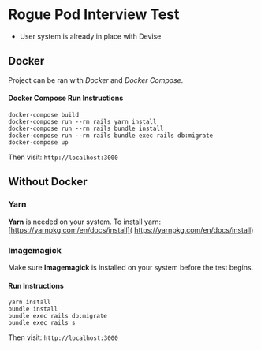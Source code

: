 # Rogue Pod Interview Test

* User system is already in place with Devise

## Docker

Project can be ran with *Docker* and *Docker Compose*.

#### Docker Compose Run Instructions

```
docker-compose build
docker-compose run --rm rails yarn install
docker-compose run --rm rails bundle install
docker-compose run --rm rails bundle exec rails db:migrate
docker-compose up
```

Then visit: `http://localhost:3000`

## Without Docker

### Yarn

**Yarn** is needed on your system.  To install yarn: [https://yarnpkg.com/en/docs/install]( https://yarnpkg.com/en/docs/install)

### Imagemagick

Make sure **Imagemagick** is installed on your system before the test begins.

#### Run Instructions

```
yarn install
bundle install
bundle exec rails db:migrate
bundle exec rails s
```

Then visit: `http://localhost:3000`
